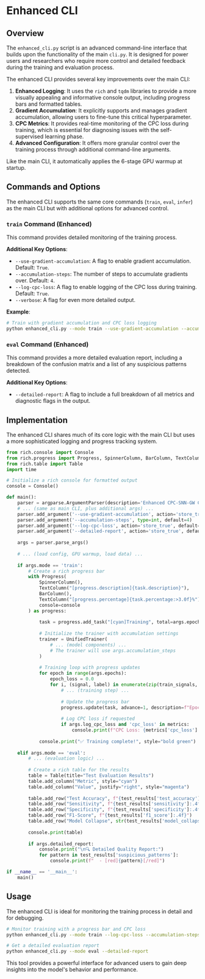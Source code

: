 # Enhanced CLI

## Overview

The `enhanced_cli.py` script is an advanced command-line interface that builds upon the functionality of the main `cli.py`. It is designed for power users and researchers who require more control and detailed feedback during the training and evaluation process.


The enhanced CLI provides several key improvements over the main CLI:

1.  **Enhanced Logging**: It uses the `rich` and `tqdm` libraries to provide a more visually appealing and informative console output, including progress bars and formatted tables.
2.  **Gradient Accumulation**: It explicitly supports and manages gradient accumulation, allowing users to fine-tune this critical hyperparameter.
3.  **CPC Metrics**: It provides real-time monitoring of the CPC loss during training, which is essential for diagnosing issues with the self-supervised learning phase.
4.  **Advanced Configuration**: It offers more granular control over the training process through additional command-line arguments.

Like the main CLI, it automatically applies the 6-stage GPU warmup at startup.


## Commands and Options

The enhanced CLI supports the same core commands (`train`, `eval`, `infer`) as the main CLI but with additional options for advanced control.


### `train` Command (Enhanced)
This command provides detailed monitoring of the training process.

**Additional Key Options**:
*   `--use-gradient-accumulation`: A flag to enable gradient accumulation. Default: `True`.
*   `--accumulation-steps`: The number of steps to accumulate gradients over. Default: `4`.
*   `--log-cpc-loss`: A flag to enable logging of the CPC loss during training. Default: `True`.
*   `--verbose`: A flag for even more detailed output.

**Example**:
```bash
# Train with gradient accumulation and CPC loss logging
python enhanced_cli.py --mode train --use-gradient-accumulation --accumulation-steps 8 --log-cpc-loss
```

### `eval` Command (Enhanced)
This command provides a more detailed evaluation report, including a breakdown of the confusion matrix and a list of any suspicious patterns detected.

**Additional Key Options**:
*   `--detailed-report`: A flag to include a full breakdown of all metrics and diagnostic flags in the output.

## Implementation

The enhanced CLI shares much of its core logic with the main CLI but uses a more sophisticated logging and progress tracking system.

```python
from rich.console import Console
from rich.progress import Progress, SpinnerColumn, BarColumn, TextColumn
from rich.table import Table
import time

# Initialize a rich console for formatted output
console = Console()

def main():
    parser = argparse.ArgumentParser(description='Enhanced CPC-SNN-GW CLI')
    # ... (same as main CLI, plus additional args) ...
    parser.add_argument('--use-gradient-accumulation', action='store_true', default=True)
    parser.add_argument('--accumulation-steps', type=int, default=4)
    parser.add_argument('--log-cpc-loss', action='store_true', default=True)
    parser.add_argument('--detailed-report', action='store_true', default=False)
    
    args = parser.parse_args()
    
    # ... (load config, GPU warmup, load data) ...
    
    if args.mode == 'train':
        # Create a rich progress bar
        with Progress(
            SpinnerColumn(),
            TextColumn("[progress.description]{task.description}"),
            BarColumn(),
            TextColumn("[progress.percentage]{task.percentage:>3.0f}%"),
            console=console
        ) as progress:
            
            task = progress.add_task("[cyan]Training", total=args.epochs * len(train_signals))
            
            # Initialize the trainer with accumulation settings
            trainer = UnifiedTrainer(
                # ... (model components) ...
                # The trainer will use args.accumulation_steps
            )
            
            # Training loop with progress updates
            for epoch in range(args.epochs):
                epoch_loss = 0.0
                for i, (signal, label) in enumerate(zip(train_signals, train_labels)):
                    # ... (training step) ...
                    
                    # Update the progress bar
                    progress.update(task, advance=1, description=f"Epoch {epoch+1}/{args.epochs}")
                    
                    # Log CPC loss if requested
                    if args.log_cpc_loss and 'cpc_loss' in metrics:
                        console.print(f"CPC Loss: {metrics['cpc_loss']:.6f}", style="yellow")
            
            console.print("✅ Training complete!", style="bold green")
        
    elif args.mode == 'eval':
        # ... (evaluation logic) ...
        
        # Create a rich table for the results
        table = Table(title="Test Evaluation Results")
        table.add_column("Metric", style="cyan")
        table.add_column("Value", justify="right", style="magenta")
        
        table.add_row("Test Accuracy", f"{test_results['test_accuracy']:.4f}")
        table.add_row("Sensitivity", f"{test_results['sensitivity']:.4f}")
        table.add_row("Specificity", f"{test_results['specificity']:.4f}")
        table.add_row("F1-Score", f"{test_results['f1_score']:.4f}")
        table.add_row("Model Collapse", str(test_results['model_collapse']))
        
        console.print(table)
        
        if args.detailed_report:
            console.print("\n🔍 Detailed Quality Report:")
            for pattern in test_results['suspicious_patterns']:
                console.print(f"  - [red]{pattern}[/red]")

if __name__ == '__main__':
    main()
```

## Usage

The enhanced CLI is ideal for monitoring the training process in detail and for debugging.

```bash
# Monitor training with a progress bar and CPC loss
python enhanced_cli.py --mode train --log-cpc-loss --accumulation-steps 4

# Get a detailed evaluation report
python enhanced_cli.py --mode eval --detailed-report
```

This tool provides a powerful interface for advanced users to gain deep insights into the model's behavior and performance.